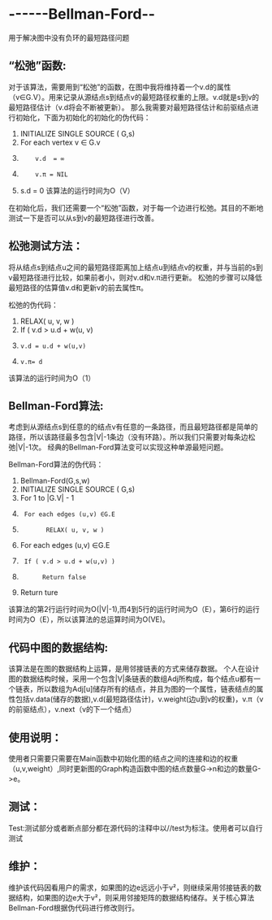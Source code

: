 ------Bellman-Ford--
====================

用于解决图中没有负环的最短路径问题

<h2>“松弛”函数:</h2>

对于该算法，需要用到“松弛”的函数，在图中我将维持着一个v.d的属性（v∈G.V）。用来记录从源结点s到结点v的最短路径权重的上限。v.d就是s到v的最短路径估计（v.d将会不断被更新）。
那么我需要对最短路径估计和前驱结点进行初始化，下面为初始化的初始化的伪代码：

1.	INITIALIZE SINGLE SOURCE ( G,s)
2.	For each vertex v ∈ G.v
3.	       v.d  = ∞
4.	       v.π = NIL
5.	s.d = 0
该算法的运行时间为O（V）

在初始化后，我们还需要一个“松弛”函数，对于每一个边进行松弛。其目的不断地测试一下是否可以从s到v的最短路径进行改善。

<h2>松弛测试方法：</h2>
将从结点s到结点u之间的最短路径距离加上结点u到结点v的权重，并与当前的s到v最短路径进行比较，如果前者小，则对v.d和v.π进行更新。
松弛的步骤可以降低最短路径的估算值v.d和更新v的前去属性π。

松弛的伪代码：

1.	RELAX( u, v, w ) 
2.	If ( v.d > u.d + w(u, v)
3.	   v.d = u.d + w(u,v)
4.	   v.π= d
	   
该算法的运行时间为O（1）

<h2>Bellman-Ford算法:</h2>
考虑到从源结点s到任意的的结点v有任意的一条路径，而且最短路径都是简单的路径，所以该路径最多包含|V|-1条边（没有环路）。所以我们只需要对每条边松弛|V|-1次。
经典的Bellman-Ford算法变可以实现这种单源最短问题。

Bellman-Ford算法的伪代码：

1.	Bellman-Ford(G,s,w)
2.	INITIALIZE SINGLE SOURCE ( G,s)
3.	For 1 to |G.V| - 1
4.	    For each edges (u,v) ∈G.E
5.	          RELAX( u, v, w )
6.	For each edges (u,v) ∈G.E
7.	    If ( v.d > u.d + w(u,v) )
8.	         Return false
9.	Return ture

该算法的第2行运行时间为O(|V|-1),而4到5行的运行时间为O（E），第6行的运行时间为O（E），所以该算法的总运算时间为O(VE)。

<h2>代码中图的数据结构:</h2>
该算法是在图的数据结构上运算，是用邻接链表的方式来储存数据。
个人在设计图的数据结构时候，采用一个包含|V|条链表的数组Adj所构成，每个结点u都有一个链表，所以数组为Adj[u]储存所有的结点，并且为图的一个属性，链表结点的属性包括v.data(储存的数据),v.d(最短路径估计)，v.weight(边u到v的权重)，v.π（v的前驱结点），v.next（v的下一个结点）

<h2>使用说明：</h2>
使用者只需要只需要在Main函数中初始化图的结点之间的连接和边的权重（u,v,weight）,同时更新图的Graph构造函数中图的结点数量G->n和边的数量G->e。

<h2>测试：</h2>
Test:测试部分或者断点部分都在源代码的注释中以//test为标注。使用者可以自行测试

<h2>维护：</h2>
维护该代码因看用户的需求，如果图的边e远远小于v²，则继续采用邻接链表的数据结构，如果图的边e大于v²，则采用邻接矩阵的数据结构储存。关于核心算法Bellman-Ford根据伪代码进行修改则行。


